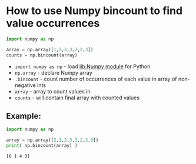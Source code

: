 # How to use Numpy bincount to find value occurrences

```python
import numpy as np

array = np.array([1,2,3,3,2,2,3])
counts = np.bincount(array)
```

- `import numpy as np` - load [lib:Numpy module](/python-numpy/how-to-install-python-numpy-lib) for Python
- `np.array` - declare Numpy array
- `.bincount` - count number of occurrences of each value in array of non-negative ints
- `array` - array to count values in
- `counts` - will contain final array with counted values

## Example: 
```python
import numpy as np

array = np.array([2,1,2,3,3,2,2,3])
print( np.bincount(array) )
```
```
[0 1 4 3]

```

